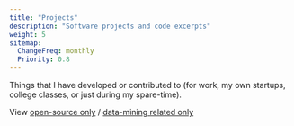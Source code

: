 ```yaml
---
title: "Projects"
description: "Software projects and code excerpts"
weight: 5
sitemap:
  ChangeFreq: monthly
  Priority: 0.8
---
```


Things that I have developed or contributed to (for work, my own startups,
college classes, or just during my spare-time).

View [open-source only](/open-source-projects/) / [data-mining
related only](/data-mining-projects/)
